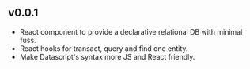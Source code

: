 ## v0.0.1
- React component to provide a declarative relational DB with minimal fuss.
- React hooks for transact, query and find one entity.
- Make Datascript's syntax more JS and React friendly.